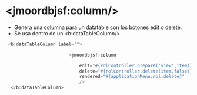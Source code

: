 # &lt;jmoordbjsf:column/&gt;

* Genera una columna para un datatable con los botones edit o delete.
* Se usa dentro de un &lt;b:dataTableColumn/&gt;

```java
 <b:dataTableColumn label="">

                        <jmoordbjsf:column

                            edit="#{rolController.prepare('view',item)}"
                            delete="#{rolController.delete(item,false)}"
                            rendered="#{applicationMenu.rol.delete}"
                            />
  </b:dataTableColumn>

```



